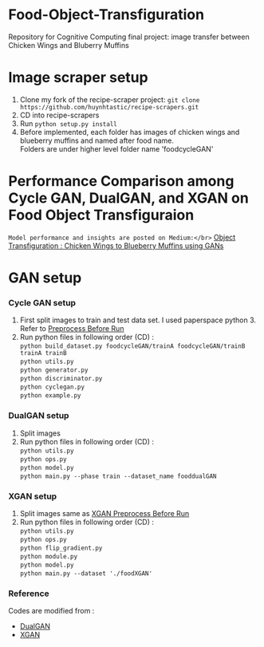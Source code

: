 # Food-Object-Transfiguration
Repository for Cognitive Computing final project: image transfer between Chicken Wings and Bluberry Muffins

# Image scraper setup
1. Clone my fork of the recipe-scraper project:
`git clone https://github.com/huynhtastic/recipe-scrapers.git`
2. CD into recipe-scrapers
3. Run `python setup.py install`
4. Before implemented, each folder has images of chicken wings and blueberry muffins and named after food name.</br>
   Folders are under higher level folder name 'foodcycleGAN'

# Performance Comparison among Cycle GAN, DualGAN, and XGAN on Food Object Transfiguraion
```Model performance and insights are posted on Medium:</br>```
[Object Transfiguration : Chicken Wings to Blueberry Muffins using GANs](https://medium.com/@carollee827/object-transfiguration-chicken-wings-to-blueberry-muffins-using-discogan-cyclegan-dualgan-and-d4953be7a0ce)

# GAN setup
### Cycle GAN setup
1. First split images to train and test data set. I used paperspace python 3.
   Refer to [Preprocess Before Run](https://github.com/JessJihyunLee/Food-Object-Transfiguration/blob/master/Cycle-GAN/preprocess_beforerun.py)
2. Run python files in following order (CD) :</br>
`python build_dataset.py foodcycleGAN/trainA foodcycleGAN/trainB trainA trainB`</br>
`python utils.py`</br>
`python generator.py`</br>
`python discriminator.py`</br>
`python cyclegan.py`</br>
`python example.py`</br>

### DualGAN setup
1. Split images
2. Run python files in following order (CD) :<br/>
`python utils.py`</br>
`python ops.py`</br>
`python model.py`</br>
`python main.py --phase train --dataset_name fooddualGAN`</br>

### XGAN setup
1. Split images same as [XGAN Preprocess Before Run](https://github.com/JessJihyunLee/Food-Object-Transfiguration/blob/master/X-GAN/Preprocess_beforerun.py)
2. Run python files in following order (CD) :</br>
`python utils.py`</br>
`python ops.py`</br>
`python flip_gradient.py`</br>
`python module.py`</br>
`python model.py`</br>
`python main.py --dataset './foodXGAN'`</br>

### Reference
Codes are modified from :</br>
* [DualGAN](https://github.com/watsonyanghx/DualGAN)</br>
* [XGAN](https://github.com/CS2470FinalProject/X-GAN)</br>
